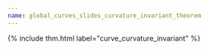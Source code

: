 ```yaml
---
name: global_curves_slides_curvature_invariant_theorem
---
```


{% include thm.html label="curve_curvature_invariant" %}
